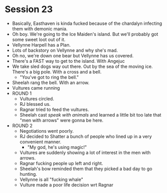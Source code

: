 # Session 23
* Basically, Easthaven is kinda fucked because of the chardalyn infecting them with demonic mania.
* Oh boy. We're going to the Ice Maiden's island. But we'll probably got some sweet loot out of it.
* Vellynne Harpell has a Plan.
* Lots of backstory on Vellynne and why she's mad.
* Oh no, we're down one bear but Vellynne has us covered.
* There's a FAST way to get to the island. With Angejuc
* We take sled dogs way out there. Out by the sea of the moving ice. There's a big pole. With a cross and a bell.
	* "You've got to ring the bell."
* Sheelah rang the bell. With an arrow.
* Vultures came running
* ROUND 1
	* Vultures circled.
	* RJ blessed us.
	* Ragnar tried to feed the vultures.
	* Sheelah cast *speak with animals* and learned a little bit too late that "men with arrows" were gonna be here.
* ROUND 2
	* Negotiations went poorly.
	* RJ decided to Shatter a bunch of people who lined up in a very convenient manner.
		* "My god, he's using magic!"
	* Vultures are suddenly showing a lot of interest in the men with arrows.
	* Ragnar fucking people up left and right.
	* Sheelah's bow reminded them that they picked a bad day to go hunting.
	* Vellynne is all "fucking whale"
	* Vulture made a poor life decision wrt Ragnar
<!--stackedit_data:
eyJoaXN0b3J5IjpbMTU4ODQ5MzIxNywyMDY0OTkxODE3LC0yMD
M2MjgxMTUyLC0xNzUzNjIxODI4LDU3NjYwMjI1NywxOTIwNDUx
NDE1LC0xMDg3MTY3NTQsLTE3NjM4MzEwMTAsMjA2OTY0MjM1NC
wtMjA4ODc0NjYxMl19
-->